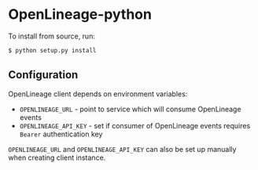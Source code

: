 # OpenLineage-python

To install from source, run:

```bash
$ python setup.py install
```

## Configuration

OpenLineage client depends on environment variables:

* `OPENLINEAGE_URL` - point to service which will consume OpenLineage events
* `OPENLINEAGE_API_KEY` - set if consumer of OpenLineage events requires `Bearer` authentication key

`OPENLINEAGE_URL` and `OPENLINEAGE_API_KEY` can also be set up manually when creating client instance.
